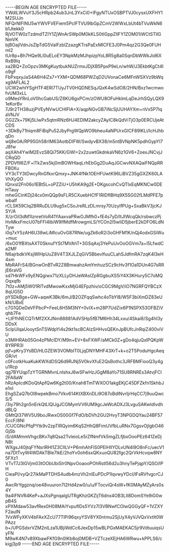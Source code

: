 -----BEGIN AGE ENCRYPTED FILE-----
YWdlLWVuY3J5cHRpb24ub3JnL3YxCi0+IFgyNTUxOSBPTVJ0cysxUXFHY1M2SUJn
NFQrNlFINU5wYWVFVEFiem5PclFTVU9lbGpZCmV2WWxLbUt4bTVuWkN6b1Jtekk0
RjVOTW0zTzdmdTZIY1ZjWnArSWp0M0kKLS0tIGppZllFY1ZOM01iWCtSTllGNmVK
bjBOajlVdnJsZlpTdG5ValFzblZzazgKTrsPaExMICFE3J0Pm4qz2G3Qe0FUHmI2
tUr8p+Bh7HQe9Ll0uELoEY3NpkMzMJhpizpYoL8R5g8a0SqnDbWWkJid6XRxB9lq
xa2BQ+ZoOpzv3MKgKuytbukNUZrmxJDjXB5PpxP9eLn/whW/J3EkbtKgCt4Io9gF
FbPxqxyJaS4A6H4iZs7+YXM+QDM68PWZqD2UVonaCe6MFnWSXVz9bWqxg9AFLAL2
UCW2whlYSgHTF4ERl7TUyJTV0HQDNESqJQxK4wSdO8/2HN/Bxz1wcmwofvUM3xLL
o9MesYRnLoV0hcGabUS/Z6KU6gxPCm/zOWU8OFuHklmLqDeJrhSQyLQX91eKorBv
7J9r2TH38uzjPVEyNVwUCHlFIA+X/aqpNGvGB7iNcSjUUHAYXm+nVx5P7IqaVNJV
GG2Zk+79Kj5LlwPx5qtmRNz6HJ4EDIM2akcyZAylC8kQdViTjO3p0ERCUjeAtCDS
+3DkBy71hiqm8FiBqPu52JbyPrgWQpWO9bheu4aNPUrxGICF89lKLi/IcHJhbqDn
wlj8eOA/RP95Gh58rIM63AotbDIFW/SwdyvBX38/m5ntBVNpNK5pdhGypYI7J8fw
aqXAh4YwIM2EvzS8Qi75KK/GWI+2x2zuwtGkdnkaVN6z1GV6+ZoexJNCvjJCRqQD
ZPDVfIl6Z/F+lTkZws5kj0mBOWHlaqLrhEbGg2DuAqJGCwvNXAQaiFNQpRRFB0Xu
VY3cTY3tDwcyRnGfkxrQmxy+JNK4fNk1OEHFUwtK96LiBVZ35gGXZK60LAVhXyQO
IQnxsl2Fn06o1EBt5L+oPZZiU+U5hKA9g2E+DKgscohCvQTIxEqMKNCw0DEHTauy
mheGCinKDj24cx0mQQp9sFLR5CXuebHCfF1RIDfIBHq9X5SG02fLMdPFE7pwbaIf
rCLSK59Clq2BRRuDLU9ug5xCSoJreRLzDLmrsy70UzylfPUg+SxaBkV3jcKJSY/A
X/zrOil3dM1IznretVoR41YAaxvaPRwOJMfh0+fE4s7yD/ltJIWcqQk/rsbwczPj
HvMkxFmcU07bFFI4IbiW9lfMdfMrowgmLS/YCOn2l5wIiD5jberE2kDFO6LdNTyw
i0q7xY5zAH6U38wLiMIcuOvG87RNe/ugZk6oR2i3oGHFM1K/nQj4odxGSiWu+muc
/6xO01fBXtsAXT0SknufYSt7MVAhT+3GSqAxj3YePuUvOoOGVm7a+l5LfwdCa2MF
N6ajrbdkVKsjWIHpUuZ8V4T3XJLZqGiV5BbevlfuuCLahSJdfmRA7zqK4I3eH4xm
MbRAFrS4/BGnwOnBTvR2Z8BmwahzAmYmhuzSCz9cHv3f1Oa1DUn4G7sRRjE6raVG
sd7HkWFx9yENQgiwx71zXLLyDHJeWAsIZpRGgbuXS5iY4X3KHury5C7oMQOqxqfb
7t0z+AMj5W01RlTvdMwowKxxMjG4EFpzhiv/oCGC9MgV/iO7NGRFQYBCzX8qUG5D
pYSDkBge+GW+aqwK3Bk/6mJ/B2OZFqqSwhc4oTbYl8/W5F3biXmDZ83eUkN/UBxE
c7G1QDeDeVFPbcP+FeeL6H5M3NY+0vIX+m28P7UdZix6P1NSPX53OFBZiVqhb7Fe
+LtFfhNECQTrMf2XXJNm88881AdVSHp5fB7M6Hh34Lxxu/4Skai8/Sg4hI3yDDsX
5cIpUlqaUooytSnTSWdpYi4s2tkt1scBCAlzSHHvsQEKnJpBUfcJnRqiZ400viVU
o3MlHRAb05Gn4zPMcIDY/M9n+EV+8xFXWF/aMCk0Z+gDo4qjuQxlPQKpW8YRPR3I
pjf+pKry3YsBD/HLGZEW3VOMbIT0LjqDNYMHF43XrT+k+o2T5PoduHgcAeqGR/vt
c0FcotkHuaKukKWXdDSQ6d9RJNj5V0kvXfuE2QsBothc3JRFBMFiooQ3y4gu1Rcp
qg7BYUqpTzYTGRNMvnLnIshxJ6wSFwHzJGgM8aYo71SU8RNREs3AtvjFCl2FA8aW
hRzApIcdKDoQtApfQw6Kg2t00/Knah8TmTWXOO1akgEKjC45DFZkfn1SkhbJe1nI
EhgSZaQ7bOI8wpekBmo7Vkv614KtXBXnDLi9O87oBdINvrIjrHqCC7j9uuQwcS/5
/3iy79h2gn5nErkQtLlQlJgJCGMymVV6UM9gcJeWcADXJ3LvguSAKwIdIvdhdBLQ
GMtQI37WV5U9boJRwxOS00Gf7FdO/bDVh2GU2HvyT3NPGDQYau24BF57EccF/8NI
/CUCGNcPfqPYtk9v2zpTlRQyim6KqS2HhQ8FimUVfbLuRNx7GgsvOjIgbO46GjSb
iS/dAMmmVhgcBKv7q8Qsa2TvleioLe5rZfNmfVk5mgZLfjbxOooPEz641ZeDjN8t
WXgsJ40jtqFYNsrlRHI1Z3CIlLV+P6mhAhFlS0PEIHlIYDLvUN4I9O8nFc/uecV1
na7DtTvyW4WDAkTBIe7lkE/2hoYv0oh6sxQKxuoQU82fgc2QrVkHcvqw8NY5FXz1
VTvT7J3lGVjm03tOObUbiSIr0NpvOoaooPOhRstI56d2u3hnyTePjqpY/QSO/IPH
CieaPl/vyQr27ikMaPTDHS4udb4mzVh2nIEuPDcP1IqvwyYDcl/IFsRVfvgcrCJ0
AwcRrYggznq/oe48vuuron7I2Hd4zw0/u/u/FTocviQr4sW+fK0MAyMZyArs0s4Y
9a4IFNVR4KeP+aJXsPgnqalgUTRgKhzGKZijT6dnx4OB3LII8DomSYe9iG0wpB4S
xPXMdaw53avfRex0H08MAiYvpufIDs5YVz7I3VBNwfCOlwQGGyQF+1VZXYF2auIN
1VxWFyXKV4bFAxXZcU77TlPi96qxyYSV8YX0ntmu2SjUyX4yVJVQxVxtIt0WPAzz
b+/UPGSdxrVZM2nlLza1UBjiWdCc6JexDp15wBLPGxMAEKAC5jr9VdtuuiqsUyFN
M9wK4N7v89XbawFKfG9n0IKb8oj0MDB+VZTczeXEjHA6WRwu+kPPLS6/ckigj3p9
-----END AGE ENCRYPTED FILE-----
